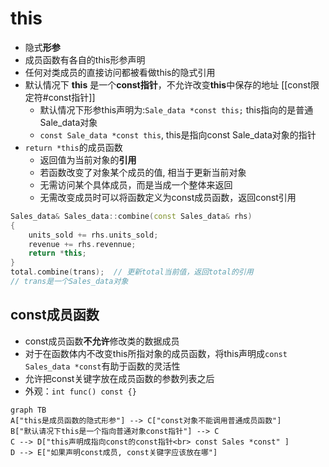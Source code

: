# this

- 隐式**形参**
- 成员函数有各自的this形参声明
- 任何对类成员的直接访问都被看做this的隐式引用
- 默认情况下 **this** 是一个**const指针**，不允许改变**this**中保存的地址
  [[const限定符#const指针]]
  - 默认情况下形参this声明为:`Sale_data *const this;` this指向的是普通Sale_data对象
  - `const Sale_data *const this`, this是指向const Sale_data对象的指针
- `return *this`的成员函数
  - 返回值为当前对象的**引用**
  - 若函数改变了对象某个成员的值, 相当于更新当前对象
  - 无需访问某个具体成员，而是当成一个整体来返回
  - 无需改变成员时可以将函数定义为const成员函数，返回const引用

```c++
Sales_data& Sales_data::combine(const Sales_data& rhs)
{
    units_sold += rhs.units_sold;
    revenue += rhs.revennue;
    return *this;
}
total.combine(trans);  // 更新total当前值，返回total的引用
// trans是一个Sales_data对象
```

## const成员函数

- const成员函数**不允许**修改类的数据成员
- 对于在函数体内不改变this所指对象的成员函数，将this声明成`const Sales_data *const`有助于函数的灵活性
- 允许把const关键字放在成员函数的参数列表之后
- 外观：`int func() const {}`

```mermaid
graph TB
A["this是成员函数的隐式形参"] --> C["const对象不能调用普通成员函数"]
B["默认请况下this是一个指向普通对象const指针"] --> C
C --> D["this声明成指向const的const指针<br> const Sales *const" ]
D --> E["如果声明const成员, const关键字应该放在哪"]
```
